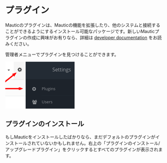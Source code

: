 # プラグイン

Mauticのプラグインは、Mauticの機能を拡張したり、他のシステムと接続することができるようにするインストール可能なパッケージです。新しいMauticプラグインの作成に興味がお有りなら、詳細は [developer documentation](https://developer.mautic.org/#plugins) をお読みください。

管理者メニューでプラグインを見つけることができます。

![Plugins menu item](/plugins/media/plugins-menu-item.png "Plugins menu item")

## プラグインのインストール

もしMauticをインストールしたばかりなら、まだデフォルトのプラグインがインストールされていないかもしれません。右上の「プラグインのインストール/アップグレードプラグイン」をクリックするとすべてのプラグインが表示されます。
